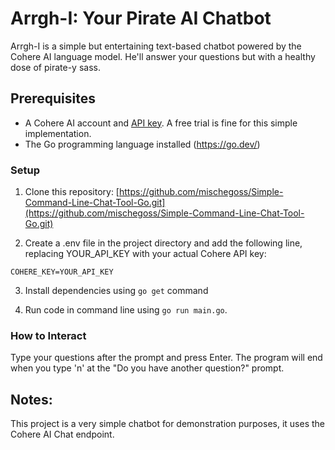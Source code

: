 # Arrgh-I: Your Pirate AI Chatbot

Arrgh-I is a simple but entertaining text-based chatbot powered by the Cohere AI language model. He'll answer your questions but with a healthy dose of pirate-y sass.

## Prerequisites

* A Cohere AI account and [API key](https://cohere.com/). A free trial is fine for this simple implementation.
* The Go programming language installed (https://go.dev/)

### Setup

1. Clone this repository: [https://github.com/mischegoss/Simple-Command-Line-Chat-Tool-Go.git](https://github.com/mischegoss/Simple-Command-Line-Chat-Tool-Go.git)

2. Create a .env file in the project directory and add the following line, replacing YOUR_API_KEY with your actual Cohere API key:

```
COHERE_KEY=YOUR_API_KEY
```

3. Install dependencies using `go get` command

4. Run code in command line using `go run main.go`.

### How to Interact

Type your questions after the prompt and press Enter. The program will end when you type 'n' at the "Do you have another question?" prompt.

## Notes:

This project is a very simple chatbot for demonstration purposes, it uses the Cohere AI Chat endpoint.

